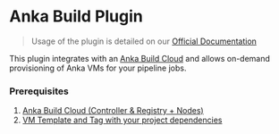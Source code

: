 # Anka Build Plugin

> Usage of the plugin is detailed on our [Official Documentation](https://ankadocs.veertu.com/docs/anka-build-cloud/ci-plugins/jenkins/)

This plugin integrates with an [Anka Build Cloud](https://ankadocs.veertu.com/docs/anka-build-cloud/) and allows on-demand provisioning of Anka VMs for your pipeline jobs.

### Prerequisites

1. [Anka Build Cloud (Controller & Registry + Nodes)](https://ankadocs.veertu.com/docs/anka-build-cloud/overview/)
2. [VM Template and Tag with your project dependencies](https://ankadocs.veertu.com/docs/getting-started/creating-your-first-vm/)
